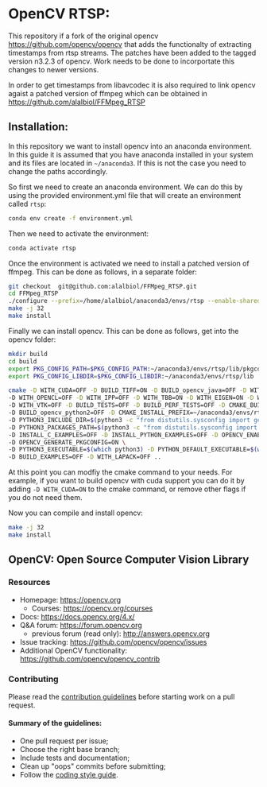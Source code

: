# OpenCV RTSP:

This repository if a fork of the original opencv <https://github.com/opencv/opencv>
that adds the functionalty of extracting timestamps from rtsp streams.
The patches have been added to the tagged version n3.2.3 of opencv. 
Work needs to be done to incorportate this changes to newer versions.

In order to get timestamps from libavcodec it is also required to 
link opencv agaist a patched version of ffmpeg which can be obtained 
in <https://github.com/alalbiol/FFMpeg_RTSP>



## Installation:

In this repository we want to install opencv into an anaconda environment.
In this guide it is assumed that you have anaconda installed in your system
and its files are located in `~/anaconda3`. If this is not the case you need
to change the paths accordingly.

So first we need to create an anaconda environment. We can do this by using
the provided environment.yml file that will create an environment called `rtsp`:

```bash
conda env create -f environment.yml
```

Then we need to activate the environment:

```bash
conda activate rtsp
```

Once the environment is activated we need to install a patched version of ffmpeg. 
This can be done as follows, in a separate folder:

```bash
git checkout  git@github.com:alalbiol/FFMpeg_RTSP.git 
cd FFMpeg_RTSP 
./configure --prefix=/home/alalbiol/anaconda3/envs/rtsp --enable-shared
make -j 32
make install

```

Finally we can install opencv. This can be done as follows, get into the opencv folder:

```bash
mkdir build
cd build
export PKG_CONFIG_PATH=$PKG_CONFIG_PATH:~/anaconda3/envs/rtsp/lib/pkgconfig
export PKG_CONFIG_LIBDIR=$PKG_CONFIG_LIBDIR:~/anaconda3/envs/rtsp/lib

cmake -D WITH_CUDA=OFF -D BUILD_TIFF=ON -D BUILD_opencv_java=OFF -D WITH_OPENGL=OFF \
-D WITH_OPENCL=OFF -D WITH_IPP=OFF -D WITH_TBB=ON -D WITH_EIGEN=ON -D WITH_V4L=ON \
-D WITH_VTK=OFF -D BUILD_TESTS=OFF -D BUILD_PERF_TESTS=OFF -D CMAKE_BUILD_TYPE=RELEASE \
-D BUILD_opencv_python2=OFF -D CMAKE_INSTALL_PREFIX=~/anaconda3/envs/rtsp \
-D PYTHON3_INCLUDE_DIR=$(python3 -c "from distutils.sysconfig import get_python_inc; print(get_python_inc())") \
-D PYTHON3_PACKAGES_PATH=$(python3 -c "from distutils.sysconfig import get_python_lib; print(get_python_lib())") \
-D INSTALL_C_EXAMPLES=OFF -D INSTALL_PYTHON_EXAMPLES=OFF -D OPENCV_ENABLE_NONFREE=ON \
-D OPENCV_GENERATE_PKGCONFIG=ON \
-D PYTHON3_EXECUTABLE=$(which python3) -D PYTHON_DEFAULT_EXECUTABLE=$(which python3)  \
-D BUILD_EXAMPLES=OFF -D WITH_LAPACK=OFF ..

```

At this point you can modfiy the cmake command to your needs. For example, if you want to build opencv with cuda support you can do it by adding `-D WITH_CUDA=ON` to the cmake command, or remove other flags if you do not need them.

Now you can compile and install opencv:

```bash
make -j 32
make install 
```



## OpenCV: Open Source Computer Vision Library

### Resources

* Homepage: <https://opencv.org>
  * Courses: <https://opencv.org/courses>
* Docs: <https://docs.opencv.org/4.x/>
* Q&A forum: <https://forum.opencv.org>
  * previous forum (read only): <http://answers.opencv.org>
* Issue tracking: <https://github.com/opencv/opencv/issues>
* Additional OpenCV functionality: <https://github.com/opencv/opencv_contrib> 


### Contributing

Please read the [contribution guidelines](https://github.com/opencv/opencv/wiki/How_to_contribute) before starting work on a pull request.

#### Summary of the guidelines:

* One pull request per issue;
* Choose the right base branch;
* Include tests and documentation;
* Clean up "oops" commits before submitting;
* Follow the [coding style guide](https://github.com/opencv/opencv/wiki/Coding_Style_Guide).
